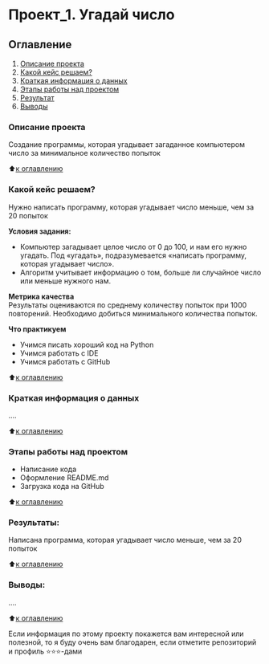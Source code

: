 # Проект_1. Угадай число

## Оглавление
1. [Описание проекта](https://github.com/Yul-Art/SF-DST/tree/main/Project_1#описание-проекта)
2. [Какой кейс решаем?](https://github.com/Yul-Art/SF-DST/tree/main/Project_1#какой-кейс-решаем)
3. [Краткая информация о данных](https://github.com/Yul-Art/SF-DST/tree/main/Project_1#краткая-информация-о-данных)
4. [Этапы работы над проектом](https://github.com/Yul-Art/SF-DST/tree/main/Project_1#этапы-работы-над-проектом)
5. [Результат](https://github.com/Yul-Art/SF-DST/tree/main/Project_1#результаты)
6. [Выводы](https://github.com/Yul-Art/SF-DST/tree/main/Project_1#выводы)

### Описание проекта
Создание программы, которая угадывает загаданное компьютером число за минимальное количество попыток

:arrow_up:[к оглавлению](https://github.com/Yul-Art/SF-DST/tree/main/Project_1#оглавление)

### Какой кейс решаем?    
Нужно написать программу, которая угадывает число меньше, чем за 20 попыток

**Условия задания:**  
- Компьютер загадывает целое число от 0 до 100, и нам его нужно угадать. Под «угадать», подразумевается «написать программу, которая угадывает число».
- Алгоритм учитывает информацию о том, больше ли случайное число или меньше нужного нам.

**Метрика качества**     
Результаты оцениваются по среднему количеству попыток при 1000 повторений. Необходимо добиться минимального количества попыток.

**Что практикуем**     
* Учимся писать хороший код на Python
* Учимся работать с IDE
* Учимся работать с GitHub

:arrow_up:[к оглавлению](https://github.com/Yul-Art/SF-DST/tree/main/Project_1#оглавление)

### Краткая информация о данных
....
  
:arrow_up:[к оглавлению](https://github.com/Yul-Art/SF-DST/tree/main/Project_1#оглавление)

### Этапы работы над проектом  
* Написание кода
* Оформление README.md
* Загрузка кода на GitHub 

:arrow_up:[к оглавлению](https://github.com/Yul-Art/SF-DST/tree/main/Project_1#оглавление)

### Результаты:  
Написана программа, которая угадывает число меньше, чем за 20 попыток

:arrow_up:[к оглавлению](https://github.com/Yul-Art/SF-DST/tree/main/Project_1#оглавление)

### Выводы:  
....

:arrow_up:[к оглавлению](https://github.com/Yul-Art/SF-DST/tree/main/Project_1#оглавление)


Если информация по этому проекту покажется вам интересной или полезной, то я буду очень вам благодарен, если отметите репозиторий и профиль ⭐️⭐️⭐️-дами